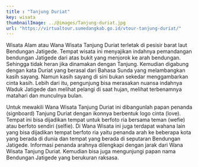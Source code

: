 ```yaml
---
title : "Tanjung Duriat"
key: wisata
thumbnailImage: ../@images/Tanjung-duriat.jpg
url: "https://virtualtour.sumedangkab.go.id/vtour-tanjung-duriat/"
---
```


Wisata Alam atau Wana Wisata Tanjung Duriat terletak di pesisir barat laut Bendungan Jatigede. Tempat wisata ini menyajikan indahnya pemandangan bendungan Jatigede dari atas bukit yang menjorok ke arah bendungan. Sehingga tidak heran jika dinamakan dengan Tanjung. Kemudian digabung dengan kata Duriat yang berasal dari Bahasa Sunda yang melambangkan kasih sayang. Namun kasih sayang di sini bukan sekedar menggambarkan cinta kasih. Lebih dari itu, pengunjung bisa merasakan nuansa indahnya Waduk Jatigede dan melihat pelangi di saat hujan, melihat terbenamnya matahari dan munculnya bulan. 

Untuk mewakili Wana Wisata Tanjung Duriat ini dibangunlah papan penanda (signboard) Tanjung Duriat dengan ikonnya berbentuk logo cinta (love). Tempat ini bisa dijadikan tempat untuk berfoto ria bersama teman (wefie) atau berfoto sendiri (selfie). Di Wana Wisata ini juga terdapat wahana lain yang bisa dijadikan tempat berfoto ria yaitu penanda arah ke beberapa kota yang berada di dunia dan tempat yang berada di seputaran Bendungan Jatigede. Informasi penanda arahnya dilengkapi dengan jarak dari Wana Wisata Tanjung Duriat. Kemudian bisa juga mengunjungi papan nama Bendungan Jatigede yang berukuran raksasa.
